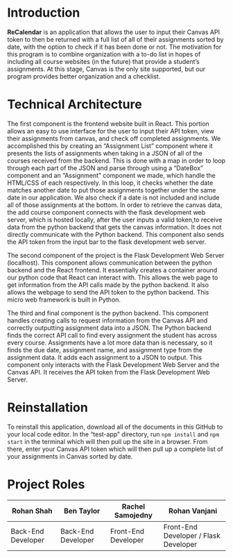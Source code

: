 # Introduction

**ReCalendar** is an application that allows the user to input their Canvas API token to then be returned with a full list of all of their assignments sorted by date, with the option to check if it has been done or not. The motivation for this program is to combine organization with a to-do list in hopes of including all course websites (in the future) that provide a student’s assignments. At this stage, Canvas is the only site supported, but our program provides better organization and a checklist.

# Technical Architecture

The first component is the frontend website built in React. This portion allows an easy to use interface for the user to input their API token, view their assignments from canvas, and check off completed assignments. We accomplished this by creating an “Assignment List” component where it presents the lists of assignments when taking in a JSON of all of the courses received from the backend. This is done with a map in order to loop through each part of the JSON and parse through using a “DateBox” component and an “Assignment” component we made, which handle the HTML/CSS of each respectively. In this loop, it checks whether the date matches another date to put those assignments together under the same date in our application. We also check if a date is not included and include all of those assignments at the bottom. In order to retrieve the canvas data, the add course component connects with the flask development web server, which is hosted locally, after the user inputs a valid token,to receive data from the python backend that gets the canvas information. It does not directly communicate with the Python backend. This component also sends the API token from the input bar to the flask development web server.

The second component of the project is the Flask Development Web Server (localhost). This component allows communication between the python backend and the React frontend. It essentially creates a container around our python code that React can interact with. This allows the web page to get information from the API calls made by the python backend. It also allows the webpage to send the API token to the python backend. This micro web framework is built in Python.

The third and final component is the python backend. This component handles creating calls to request information from the Canvas API and correctly outputting assignment data into a JSON. The Python backend finds the correct API call to find every assignment the student has across every course. Assignments have a lot more data than is necessary, so it finds the due date, assignment name, and assignment type from the assignment data. It adds each assignment to a JSON to output. This component only interacts with the Flask Development Web Server and the Canvas API. It receives the API token from the Flask Development Web Server.


# Reinstallation

To reinstall this application, download all of the documents in this GitHub to your local code editor. In the “test-app” directory, run `npm install` and `npm start` in the terminal which will then pull up the site in a browser. From there, enter your Canvas API token which will then pull up a complete list of your assignments in Canvas sorted by date.

# Project Roles
|Rohan Shah  | Ben Taylor |Rachel Samojedny |Rohan Vanjani | 
|--|--|--|--|
|Back-End Developer  |Back-End Developer  |Front-End Developer | Front-End Developer / Flask Developer

